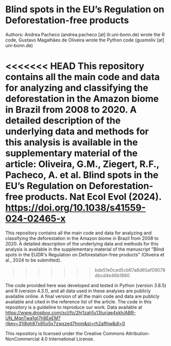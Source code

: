 # Blind spots in the EU’s Regulation on Deforestation-free products

Authors: Andrea Pacheco (andrea.pacheco [at] ilr.uni-bonn.de) wrote the R code, Gustavo Magalhães de Oliveira wrote the Python code (gusmoliv [at] uni-bonn.de)

<<<<<<< HEAD
This repository contains all the main code and data for analyzing and classifying the deforestation in the Amazon biome in Brazil from 2008 to 2020. A detailed description of the underlying data and methods for this analysis is available in the supplementary material of the article: 
Oliveira, G.M., Ziegert, R.F., Pacheco, A. et al. Blind spots in the EU’s Regulation on Deforestation-free products. Nat Ecol Evol (2024). https://doi.org/10.1038/s41559-024-02465-x
=======
This repository contains all the main code and data for analyzing and classifying the deforestation in the Amazon biome in Brazil from 2008 to 2020. A detailed description of the underlying data and methods for this analysis is available in the supplementary material of the manuscript "Blind spots in the EUDR's Regulation on Deforestation-free products" (Oliveira et al., 2024 to be submitted).
>>>>>>> bde51e0ced5cb67a8d65af09078dbcd4e46b1880


The code provided here was developed and tested in Python (version 3.8.5) and R (version 4.3.1), and all data used in these analyses are publicly available online. A final version of all the main code and data are publicly available and cited in the reference list of the article. The code in this repository is a guideline to reproduce our work.
Data available at https://www.dropbox.com/scl/fo/2hj1zah1u13turiae4xkh/ABR-UN_MqnTwa1gt7h8EeEM?rlkey=31i8gh87x85o5x7zwxzed7hnm&st=rh2aflhw&dl=0


This repository is licensed under the Creative Commons Attribution-NonCommercial 4.0 International License.



